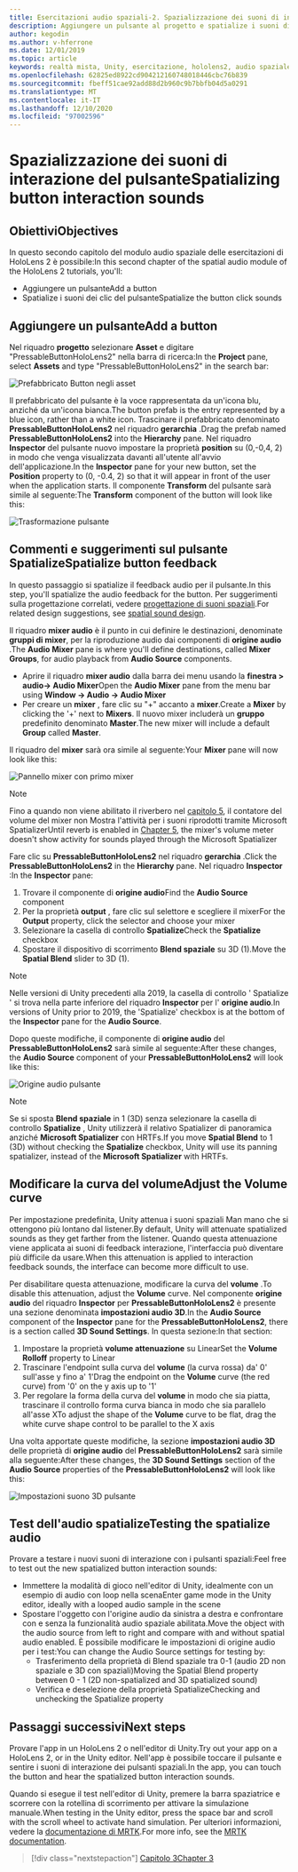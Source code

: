 ```yaml
---
title: Esercitazioni audio spaziali-2. Spazializzazione dei suoni di interazione del pulsante
description: Aggiungere un pulsante al progetto e spatialize i suoni di interazione dei pulsanti.
author: kegodin
ms.author: v-hferrone
ms.date: 12/01/2019
ms.topic: article
keywords: realtà mista, Unity, esercitazione, hololens2, audio spaziale, MRTK, Toolkit per realtà mista, UWP, Windows 10, HRTF, funzione di trasferimento correlato alla testa, riverbero, Microsoft Spatializer, prefabbricati, curva del volume
ms.openlocfilehash: 62825ed8922cd904212160748018446cbc76b839
ms.sourcegitcommit: fbeff51cae92add88d2b960c9b7bbfb04d5a0291
ms.translationtype: MT
ms.contentlocale: it-IT
ms.lasthandoff: 12/10/2020
ms.locfileid: "97002596"
---
```

# <a name="spatializing-button-interaction-sounds"></a><span data-ttu-id="d6ec3-105">Spazializzazione dei suoni di interazione del pulsante</span><span class="sxs-lookup"><span data-stu-id="d6ec3-105">Spatializing button interaction sounds</span></span>

## <a name="objectives"></a><span data-ttu-id="d6ec3-106">Obiettivi</span><span class="sxs-lookup"><span data-stu-id="d6ec3-106">Objectives</span></span>
<span data-ttu-id="d6ec3-107">In questo secondo capitolo del modulo audio spaziale delle esercitazioni di HoloLens 2 è possibile:</span><span class="sxs-lookup"><span data-stu-id="d6ec3-107">In this second chapter of the spatial audio module of the HoloLens 2 tutorials, you'll:</span></span>
* <span data-ttu-id="d6ec3-108">Aggiungere un pulsante</span><span class="sxs-lookup"><span data-stu-id="d6ec3-108">Add a button</span></span>
* <span data-ttu-id="d6ec3-109">Spatialize i suoni dei clic del pulsante</span><span class="sxs-lookup"><span data-stu-id="d6ec3-109">Spatialize the button click sounds</span></span>

## <a name="add-a-button"></a><span data-ttu-id="d6ec3-110">Aggiungere un pulsante</span><span class="sxs-lookup"><span data-stu-id="d6ec3-110">Add a button</span></span>
<span data-ttu-id="d6ec3-111">Nel riquadro **progetto** selezionare **Asset** e digitare "PressableButtonHoloLens2" nella barra di ricerca:</span><span class="sxs-lookup"><span data-stu-id="d6ec3-111">In the **Project** pane, select **Assets** and type "PressableButtonHoloLens2" in the search bar:</span></span>

![Prefabbricato Button negli asset](images/spatial-audio/button-prefab-in-assets.png)

<span data-ttu-id="d6ec3-113">Il prefabbricato del pulsante è la voce rappresentata da un'icona blu, anziché da un'icona bianca.</span><span class="sxs-lookup"><span data-stu-id="d6ec3-113">The button prefab is the entry represented by a blue icon, rather than a white icon.</span></span> <span data-ttu-id="d6ec3-114">Trascinare il prefabbricato denominato **PressableButtonHoloLens2** nel riquadro **gerarchia** .</span><span class="sxs-lookup"><span data-stu-id="d6ec3-114">Drag the prefab named **PressableButtonHoloLens2** into the **Hierarchy** pane.</span></span> <span data-ttu-id="d6ec3-115">Nel riquadro **Inspector** del pulsante nuovo impostare la proprietà **position** su (0,-0,4, 2) in modo che venga visualizzata davanti all'utente all'avvio dell'applicazione.</span><span class="sxs-lookup"><span data-stu-id="d6ec3-115">In the **Inspector** pane for your new button, set the **Position** property to (0, -0.4, 2) so that it will appear in front of the user when the application starts.</span></span> <span data-ttu-id="d6ec3-116">Il componente **Transform** del pulsante sarà simile al seguente:</span><span class="sxs-lookup"><span data-stu-id="d6ec3-116">The **Transform** component of the button will look like this:</span></span>

![Trasformazione pulsante](images/spatial-audio/button-transform.png)

## <a name="spatialize-button-feedback"></a><span data-ttu-id="d6ec3-118">Commenti e suggerimenti sul pulsante Spatialize</span><span class="sxs-lookup"><span data-stu-id="d6ec3-118">Spatialize button feedback</span></span>
<span data-ttu-id="d6ec3-119">In questo passaggio si spatialize il feedback audio per il pulsante.</span><span class="sxs-lookup"><span data-stu-id="d6ec3-119">In this step, you'll spatialize the audio feedback for the button.</span></span> <span data-ttu-id="d6ec3-120">Per suggerimenti sulla progettazione correlati, vedere [progettazione di suoni spaziali](../../../design/spatial-sound-design.md).</span><span class="sxs-lookup"><span data-stu-id="d6ec3-120">For related design suggestions, see [spatial sound design](../../../design/spatial-sound-design.md).</span></span> 

<span data-ttu-id="d6ec3-121">Il riquadro **mixer audio** è il punto in cui definire le destinazioni, denominate **gruppi di mixer**, per la riproduzione audio dai componenti di **origine audio** .</span><span class="sxs-lookup"><span data-stu-id="d6ec3-121">The **Audio Mixer** pane is where you'll define destinations, called **Mixer Groups**, for audio playback from **Audio Source** components.</span></span> 
* <span data-ttu-id="d6ec3-122">Aprire il riquadro **mixer audio** dalla barra dei menu usando la **finestra > audio-> Audio Mixer**</span><span class="sxs-lookup"><span data-stu-id="d6ec3-122">Open the **Audio Mixer** pane from the menu bar using **Window -> Audio -> Audio Mixer**</span></span>
* <span data-ttu-id="d6ec3-123">Per creare un **mixer** , fare clic su "+" accanto a **mixer**.</span><span class="sxs-lookup"><span data-stu-id="d6ec3-123">Create a **Mixer** by clicking the '+' next to **Mixers**.</span></span> <span data-ttu-id="d6ec3-124">Il nuovo mixer includerà un **gruppo** predefinito denominato **Master**.</span><span class="sxs-lookup"><span data-stu-id="d6ec3-124">The new mixer will include a default **Group** called **Master**.</span></span>

<span data-ttu-id="d6ec3-125">Il riquadro del **mixer** sarà ora simile al seguente:</span><span class="sxs-lookup"><span data-stu-id="d6ec3-125">Your **Mixer** pane will now look like this:</span></span>

![Pannello mixer con primo mixer](images/spatial-audio/mixer-panel-with-first-mixer.png)

> [!NOTE]
> <span data-ttu-id="d6ec3-127">Fino a quando non viene abilitato il riverbero nel [capitolo 5](unity-spatial-audio-ch5.md), il contatore del volume del mixer non Mostra l'attività per i suoni riprodotti tramite Microsoft Spatializer</span><span class="sxs-lookup"><span data-stu-id="d6ec3-127">Until reverb is enabled in [Chapter 5](unity-spatial-audio-ch5.md), the mixer's volume meter doesn't show activity for sounds played through the Microsoft Spatializer</span></span>

<span data-ttu-id="d6ec3-128">Fare clic su **PressableButtonHoloLens2** nel riquadro **gerarchia** .</span><span class="sxs-lookup"><span data-stu-id="d6ec3-128">Click the **PressableButtonHoloLens2** in the **Hierarchy** pane.</span></span> <span data-ttu-id="d6ec3-129">Nel riquadro **Inspector** :</span><span class="sxs-lookup"><span data-stu-id="d6ec3-129">In the **Inspector** pane:</span></span>
1. <span data-ttu-id="d6ec3-130">Trovare il componente di **origine audio**</span><span class="sxs-lookup"><span data-stu-id="d6ec3-130">Find the **Audio Source** component</span></span>
2. <span data-ttu-id="d6ec3-131">Per la proprietà **output** , fare clic sul selettore e scegliere il mixer</span><span class="sxs-lookup"><span data-stu-id="d6ec3-131">For the **Output** property, click the selector and choose your mixer</span></span>
3. <span data-ttu-id="d6ec3-132">Selezionare la casella di controllo **Spatialize**</span><span class="sxs-lookup"><span data-stu-id="d6ec3-132">Check the **Spatialize** checkbox</span></span>
4. <span data-ttu-id="d6ec3-133">Spostare il dispositivo di scorrimento **Blend spaziale** su 3D (1).</span><span class="sxs-lookup"><span data-stu-id="d6ec3-133">Move the **Spatial Blend** slider to 3D (1).</span></span>

> [!NOTE]
> <span data-ttu-id="d6ec3-134">Nelle versioni di Unity precedenti alla 2019, la casella di controllo ' Spatialize ' si trova nella parte inferiore del riquadro **Inspector** per l' **origine audio**.</span><span class="sxs-lookup"><span data-stu-id="d6ec3-134">In versions of Unity prior to 2019, the 'Spatialize' checkbox is at the bottom of the **Inspector** pane for the **Audio Source**.</span></span>

<span data-ttu-id="d6ec3-135">Dopo queste modifiche, il componente di **origine audio** del **PressableButtonHoloLens2** sarà simile al seguente:</span><span class="sxs-lookup"><span data-stu-id="d6ec3-135">After these changes, the **Audio Source** component of your **PressableButtonHoloLens2** will look like this:</span></span>

![Origine audio pulsante](images/spatial-audio/button-audio-source.png)

> [!NOTE]
> <span data-ttu-id="d6ec3-137">Se si sposta **Blend spaziale** in 1 (3D) senza selezionare la casella di controllo **Spatialize** , Unity utilizzerà il relativo Spatializer di panoramica anziché **Microsoft Spatializer** con HRTFs.</span><span class="sxs-lookup"><span data-stu-id="d6ec3-137">If you move **Spatial Blend** to 1 (3D) without checking the **Spatialize** checkbox, Unity will use its panning spatializer, instead of the **Microsoft Spatializer** with HRTFs.</span></span>

## <a name="adjust-the-volume-curve"></a><span data-ttu-id="d6ec3-138">Modificare la curva del volume</span><span class="sxs-lookup"><span data-stu-id="d6ec3-138">Adjust the Volume curve</span></span>
<span data-ttu-id="d6ec3-139">Per impostazione predefinita, Unity attenua i suoni spaziali Man mano che si ottengono più lontano dal listener.</span><span class="sxs-lookup"><span data-stu-id="d6ec3-139">By default, Unity will attenuate spatialized sounds as they get farther from the listener.</span></span> <span data-ttu-id="d6ec3-140">Quando questa attenuazione viene applicata ai suoni di feedback interazione, l'interfaccia può diventare più difficile da usare.</span><span class="sxs-lookup"><span data-stu-id="d6ec3-140">When this attenuation is applied to interaction feedback sounds, the interface can become more difficult to use.</span></span>

<span data-ttu-id="d6ec3-141">Per disabilitare questa attenuazione, modificare la curva del **volume** .</span><span class="sxs-lookup"><span data-stu-id="d6ec3-141">To disable this attenuation, adjust the **Volume** curve.</span></span> <span data-ttu-id="d6ec3-142">Nel componente **origine audio** del riquadro **Inspector** per **PressableButtonHoloLens2** è presente una sezione denominata **impostazioni audio 3D**.</span><span class="sxs-lookup"><span data-stu-id="d6ec3-142">In the **Audio Source** component of the **Inspector** pane for the **PressableButtonHoloLens2**, there is a section called **3D Sound Settings**.</span></span> <span data-ttu-id="d6ec3-143">In questa sezione:</span><span class="sxs-lookup"><span data-stu-id="d6ec3-143">In that section:</span></span>
1. <span data-ttu-id="d6ec3-144">Impostare la proprietà **volume attenuazione** su Linear</span><span class="sxs-lookup"><span data-stu-id="d6ec3-144">Set the **Volume Rolloff** property to Linear</span></span>
2. <span data-ttu-id="d6ec3-145">Trascinare l'endpoint sulla curva del **volume** (la curva rossa) da' 0' sull'asse y fino a' 1'</span><span class="sxs-lookup"><span data-stu-id="d6ec3-145">Drag the endpoint on the **Volume** curve (the red curve) from '0' on the y axis up to '1'</span></span>
3. <span data-ttu-id="d6ec3-146">Per regolare la forma della curva del **volume** in modo che sia piatta, trascinare il controllo forma curva bianca in modo che sia parallelo all'asse X</span><span class="sxs-lookup"><span data-stu-id="d6ec3-146">To adjust the shape of the **Volume** curve to be flat, drag the white curve shape control to be parallel to the X axis</span></span>

<span data-ttu-id="d6ec3-147">Una volta apportate queste modifiche, la sezione **impostazioni audio 3D** delle proprietà di **origine audio** del **PressableButtonHoloLens2** sarà simile alla seguente:</span><span class="sxs-lookup"><span data-stu-id="d6ec3-147">After these changes, the **3D Sound Settings** section of the **Audio Source** properties of the **PressableButtonHoloLens2** will look like this:</span></span>

![Impostazioni suono 3D pulsante](images/spatial-audio/button-3d-sound-settings.png)

## <a name="testing-the-spatialize-audio"></a><span data-ttu-id="d6ec3-149">Test dell'audio spatialize</span><span class="sxs-lookup"><span data-stu-id="d6ec3-149">Testing the spatialize audio</span></span>

<span data-ttu-id="d6ec3-150">Provare a testare i nuovi suoni di interazione con i pulsanti spaziali:</span><span class="sxs-lookup"><span data-stu-id="d6ec3-150">Feel free to test out the new spatialized button interaction sounds:</span></span>

* <span data-ttu-id="d6ec3-151">Immettere la modalità di gioco nell'editor di Unity, idealmente con un esempio di audio con loop nella scena</span><span class="sxs-lookup"><span data-stu-id="d6ec3-151">Enter game mode in the Unity editor, ideally with a looped audio sample in the scene</span></span>
* <span data-ttu-id="d6ec3-152">Spostare l'oggetto con l'origine audio da sinistra a destra e confrontare con e senza la funzionalità audio spaziale abilitata.</span><span class="sxs-lookup"><span data-stu-id="d6ec3-152">Move the object with the audio source from left to right and compare with and without spatial audio enabled.</span></span> <span data-ttu-id="d6ec3-153">È possibile modificare le impostazioni di origine audio per i test:</span><span class="sxs-lookup"><span data-stu-id="d6ec3-153">You can change the Audio Source settings for testing by:</span></span>
    * <span data-ttu-id="d6ec3-154">Trasferimento della proprietà di Blend spaziale tra 0-1 (audio 2D non spaziale e 3D con spaziali)</span><span class="sxs-lookup"><span data-stu-id="d6ec3-154">Moving the Spatial Blend property between 0 - 1 (2D non-spatialized and 3D spatialized sound)</span></span>
    * <span data-ttu-id="d6ec3-155">Verifica e deselezione della proprietà Spatialize</span><span class="sxs-lookup"><span data-stu-id="d6ec3-155">Checking and unchecking the Spatialize property</span></span>

## <a name="next-steps"></a><span data-ttu-id="d6ec3-156">Passaggi successivi</span><span class="sxs-lookup"><span data-stu-id="d6ec3-156">Next steps</span></span>

<span data-ttu-id="d6ec3-157">Provare l'app in un HoloLens 2 o nell'editor di Unity.</span><span class="sxs-lookup"><span data-stu-id="d6ec3-157">Try out your app on a HoloLens 2, or in the Unity editor.</span></span> <span data-ttu-id="d6ec3-158">Nell'app è possibile toccare il pulsante e sentire i suoni di interazione dei pulsanti spaziali.</span><span class="sxs-lookup"><span data-stu-id="d6ec3-158">In the app, you can touch the button and hear the spatialized button interaction sounds.</span></span>

<span data-ttu-id="d6ec3-159">Quando si esegue il test nell'editor di Unity, premere la barra spaziatrice e scorrere con la rotellina di scorrimento per attivare la simulazione manuale.</span><span class="sxs-lookup"><span data-stu-id="d6ec3-159">When testing in the Unity editor, press the space bar and scroll with the scroll wheel to activate hand simulation.</span></span> <span data-ttu-id="d6ec3-160">Per ulteriori informazioni, vedere la [documentazione di MRTK](https://microsoft.github.io/MixedRealityToolkit-Unity/Documentation/GettingStartedWithTheMRTK.html#using-the-in-editor-hand-input-simulation-to-test-a-scene).</span><span class="sxs-lookup"><span data-stu-id="d6ec3-160">For more info, see the [MRTK documentation](https://microsoft.github.io/MixedRealityToolkit-Unity/Documentation/GettingStartedWithTheMRTK.html#using-the-in-editor-hand-input-simulation-to-test-a-scene).</span></span>

> [!div class="nextstepaction"]
> [<span data-ttu-id="d6ec3-161">Capitolo 3</span><span class="sxs-lookup"><span data-stu-id="d6ec3-161">Chapter 3</span></span>](unity-spatial-audio-ch3.md)

